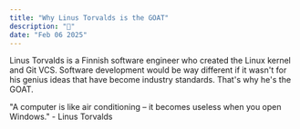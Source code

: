 ```yaml
---
title: "Why Linus Torvalds is the GOAT"
description: "🐐"
date: "Feb 06 2025"
---
```


Linus Torvalds is a Finnish software engineer who created the Linux kernel and Git VCS. Software development would be way different if it wasn't for his genius ideas that have become industry standards. That's why he's the GOAT.

"A computer is like air conditioning – it becomes useless when you open Windows." - Linus Torvalds
